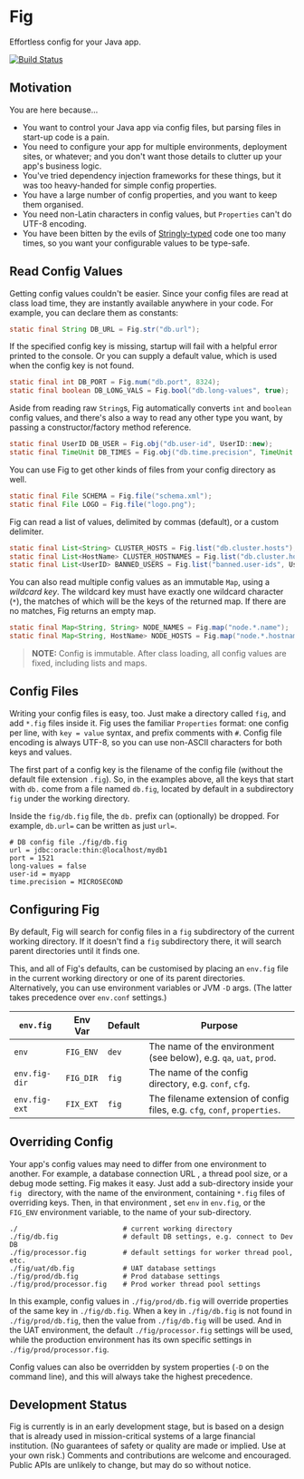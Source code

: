 # Fig

Effortless config for your Java app.

[![Build Status][travis-status]][travis]

[travis-status]: https://travis-ci.org/willhains/fig.svg?branch=master
[travis]: https://travis-ci.org/willhains/fig

## Motivation

You are here because...

- You want to control your Java app via config files, but parsing files in start-up code is a pain.
- You need to configure your app for multiple environments, deployment sites, or whatever; and you don't want those details to clutter up your app's business logic.
- You've tried dependency injection frameworks for these things, but it was too heavy-handed for simple config properties.
- You have a large number of config properties, and you want to keep them organised.
- You need non-Latin characters in config values, but `Properties` can't do UTF-8 encoding.
- You have been bitten by the evils of [Stringly-typed][stringly] code one too many times, so you want your
 configurable values to be type-safe.

[stringly]: http://wiki.c2.com/?StringlyTyped

## Read Config Values

Getting config values couldn't be easier. Since your config files are read at class load time, they are instantly available anywhere in your code. For example, you can declare them as constants:

```java
static final String DB_URL = Fig.str("db.url");
```

If the specified config key is missing, startup will fail with a helpful error printed to the console. Or you can supply a default value, which is used when the config key is not found.

```java
static final int DB_PORT = Fig.num("db.port", 8324);
static final boolean DB_LONG_VALS = Fig.bool("db.long-values", true);
```

Aside from reading raw `String`s, Fig automatically converts `int` and `boolean` config values, and there's also a way to read any other type you want, by passing a constructor/factory method reference.

```java
static final UserID DB_USER = Fig.obj("db.user-id", UserID::new);
static final TimeUnit DB_TIMES = Fig.obj("db.time.precision", TimeUnit::valueOf, MILLISECOND);
```

You can use Fig to get other kinds of files from your config directory as well.

```java
static final File SCHEMA = Fig.file("schema.xml");
static final File LOGO = Fig.file("logo.png");
```

Fig can read a list of values, delimited by commas (default), or a custom delimiter.

```java
static final List<String> CLUSTER_HOSTS = Fig.list("db.cluster.hosts");
static final List<HostName> CLUSTER_HOSTNAMES = Fig.list("db.cluster.hosts", HostName::new);
static final List<UserID> BANNED_USERS = Fig.list("banned.user-ids", UserID::new, " ");
```

You can also read multiple config values as an immutable `Map`, using a *wildcard key*. The wildcard key must have exactly one wildcard character (`*`), the matches of which will be the keys of the returned map. If there are no matches, Fig returns an empty map.

```java
static final Map<String, String> NODE_NAMES = Fig.map("node.*.name");
static final Map<String, HostName> NODE_HOSTS = Fig.map("node.*.hostname", HostName::new);
```

> **NOTE:** Config is immutable. After class loading, all config values are fixed, including lists and maps.

<!-- TODO: See ["Using Fig"](docs/Using-Fig.md) for more information. -->

## Config Files

Writing your config files is easy, too. Just make a directory called `fig`, and add `*.fig` files inside it. Fig uses the familiar `Properties` format: one config per line, with `key = value` syntax, and prefix comments with `#`. Config file encoding is always UTF-8, so you can use non-ASCII characters for both keys and values.

The first part of a config key is the filename of the config file (without the default file extension `.fig`). So, in the examples above, all the keys that start with `db.` come from a file named `db.fig`, located by default in a subdirectory `fig` under the working directory.

Inside the `fig/db.fig` file, the `db.` prefix can (optionally) be dropped. For example, `db.url=` can be written as just `url=`.

```properties
# DB config file ./fig/db.fig
url = jdbc:oracle:thin:@localhost/mydb1
port = 1521
long-values = false
user-id = myapp
time.precision = MICROSECOND
```

<!-- TODO: See ["Fig Files"](docs/Fig-Files.md) for more information. -->

<!-- TODO: ## Testing Classes that Use Fig

Since config is an input to your code, you'll want to control it easily from unit tests. Use `MockFig` to clear and set config values for your tests. The changes you make affect only the current thread, so multi-threaded parallel testing is supported.

```java
@Before public void initFig()
{
	MockFig.init(); // Clears all config values
	MockFig.set("flamingo.max-squawks", 1);
}
```

See ["Testing with Fig"](docs/Testing-with-Fig.md) for more information. -->

## Configuring Fig

By default, Fig will search for config files in a `fig` subdirectory of the current working directory. If it doesn't find a `fig` subdirectory there, it will search parent directories until it finds one.

This, and all of Fig's defaults, can be customised by placing an `env.fig` file in the current working directory or one of its parent directories. Alternatively, you can use environment variables or JVM `-D` args. (The latter takes precedence over `env.conf` settings.)

| `env.fig`     | Env Var   | Default | Purpose |
|---------------|-----------|---------|---------|
| `env`         | `FIG_ENV` | `dev`   | The name of the environment (see below), e.g. `qa`, `uat`, `prod`. |
| `env.fig-dir` | `FIG_DIR` | `fig`   | The name of the config directory, e.g. `conf`, `cfg`. |
| `env.fig-ext` | `FIX_EXT` | `fig`   | The filename extension of config files, e.g. `cfg`, `conf`, `properties`. |

<!-- TODO: See ["Customising Fig"](docs/Customising-Fig.md) for more information. -->

## Overriding Config

Your app's config values may need to differ from one environment to another. For example, a database connection URL , a thread pool size, or a debug mode setting. Fig makes it easy. Just add a sub-directory inside your `fig ` directory, with the name of the environment, containing `*.fig` files of overriding keys. Then, in that environment , set `env` in `env.fig`, or the `FIG_ENV` environment variable, to the name of your sub-directory.

```
./                          # current working directory
./fig/db.fig                # default DB settings, e.g. connect to Dev DB
./fig/processor.fig         # default settings for worker thread pool, etc.
./fig/uat/db.fig            # UAT database settings
./fig/prod/db.fig           # Prod database settings
./fig/prod/processor.fig    # Prod worker thread pool settings
```

In this example, config values in `./fig/prod/db.fig` will override properties of the same key in `./fig/db.fig`. When a key in `./fig/db.fig` is not found in `./fig/prod/db.fig`, then the value from `./fig/db.fig` will be used. And in the UAT environment, the default `./fig/processor.fig` settings will be used, while the production environment has its own specific settings in `./fig/prod/processor.fig`.

Config values can also be overridden by system properties (`-D` on the command line), and this will always take the highest precedence.

<!-- TODO: See ["Environment Structure"](docs/Environment-Structure.md) for more information. -->

## Development Status

Fig is currently is in an early development stage, but is based on a design that is already used in mission-critical systems of a large financial institution. (No guarantees of safety or quality are made or implied. Use at your own risk.) Comments and contributions are welcome and encouraged. Public APIs are unlikely to change, but may do so without notice.
